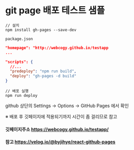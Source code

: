 # git page 배포 테스트 샘플

```
// 설치
npm install gh-pages --save-dev
```




``` package.json ```
```json
"homepage": "http://webcogy.github.io/testapp
...

"scripts": {
  //...
  "predeploy": "npm run build",
  "deploy": "gh-pages -d build"
}

```


```
// 배포 실행
npm run deploy
```

github 상단의 Settings -> Options -> GitHub Pages 에서 확인

※ 배포 후 깃페이지에 적용되기까지 시간이 좀 걸리므로 참고

#### 깃페이지주소 https://webcogy.github.io/testapp/


#### 참고 https://velog.io/@byjihye/react-github-pages
